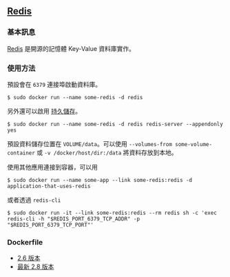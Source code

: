 ## [Redis](https://registry.hub.docker.com/_/redis/)

### 基本訊息
[Redis](https://en.wikipedia.org/wiki/Redis) 是開源的記憶體 Key-Value 資料庫實作。

### 使用方法
預設會在 `6379` 連接埠啟動資料庫。
```
$ sudo docker run --name some-redis -d redis
```
另外還可以啟用 [持久儲存](http://redis.io/topics/persistence)。
```
$ sudo docker run --name some-redis -d redis redis-server --appendonly yes
```
預設資料儲存位置在 `VOLUME/data`。可以使用 `--volumes-from some-volume-container` 或 `-v /docker/host/dir:/data` 將資料存放到本地。

使用其他應用連接到容器，可以用
```
$ sudo docker run --name some-app --link some-redis:redis -d application-that-uses-redis
```
或者透過 `redis-cli`
```
$ sudo docker run -it --link some-redis:redis --rm redis sh -c 'exec redis-cli -h "$REDIS_PORT_6379_TCP_ADDR" -p "$REDIS_PORT_6379_TCP_PORT"'
```

### Dockerfile
* [2.6 版本](https://github.com/docker-library/redis/blob/02d9cd887a4e0d50db4bb085eab7235115a6fe4a/2.6.17/Dockerfile)
* [最新 2.8 版本](https://github.com/docker-library/redis/blob/d0665bb1bbddd4cc035dbc1fc774695fa534d648/2.8.13/Dockerfile)
